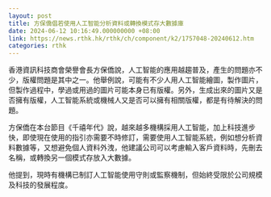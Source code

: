 ```yaml
---
layout: post
title: 方保僑倡若使用人工智能分析資料或轉換模式存大數據庫
date: 2024-06-12 10:16:49.000000000 +08:00
link: https://news.rthk.hk/rthk/ch/component/k2/1757048-20240612.htm
categories: rthk
---
```


香港資訊科技商會榮譽會長方保僑說，人工智能的應用越趨普及，產生的問題亦不少，版權問題是其中之一。他舉例說，可能有不少人用人工智能繪圖，製作圖片，但製作過程中，學過或用過的圖片可能本身已有版權。另外，生成出來的圖片又是否擁有版權，人工智能系統或機械人又是否可以擁有相關版權，都是有待解決的問題。

方保僑在本台節目《千禧年代》說，越來越多機構採用人工智能，加上科技進步快，即使現在使用的指引亦需要不時修訂，需要使用人工智能系統，例如想分析資料數據等，又想避免個人資料外洩，他建議公司可以考慮輸入客戶資料時，先刪去名稱，或轉換另一個模式存放入大數據。

他提到，現時有機構已制訂人工智能使用守則或監察機制，但始終受限於公司規模及科技的發展程度。
